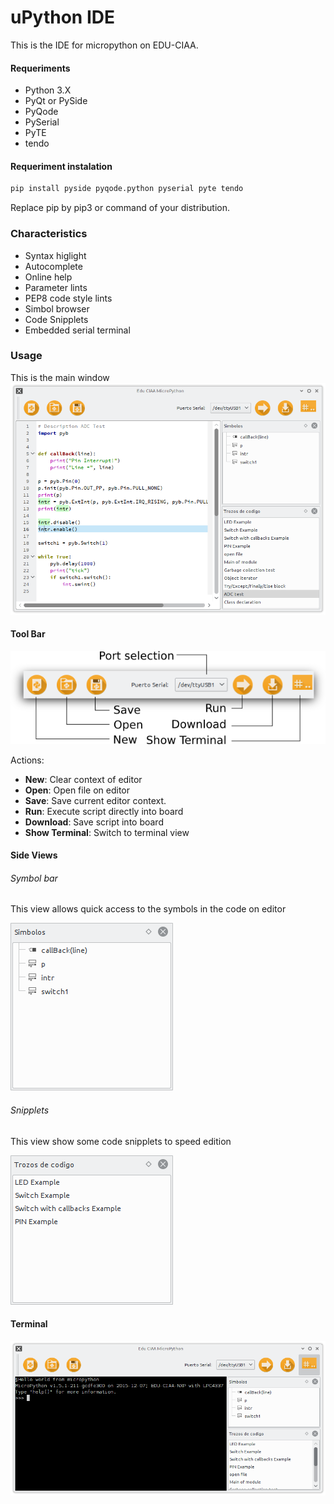 # uPython IDE

This is the IDE for micropython on EDU-CIAA.

#### Requeriments

 - Python 3.X
 - PyQt or PySide
 - PyQode
 - PySerial
 - PyTE
 - tendo

#### Requeriment instalation
```bash
pip install pyside pyqode.python pyserial pyte tendo
```

Replace pip by pip3 or command of your distribution.

### Characteristics

  - Syntax higlight
  - Autocomplete
  - Online help
  - Parameter lints
  - PEP8 code style lints
  - Simbol browser
  - Code Snipplets
  - Embedded serial terminal

### Usage

This is the main window
![Main Window](doc/screenshoot1.png)

#### Tool Bar
![Toolbar](doc/toolbar.png)

Actions:
  - **New**: Clear context of editor
  - **Open**: Open file on editor
  - **Save**: Save current editor context.
  - **Run**: Execute script directly into board
  - **Download**: Save script into board
  - **Show Terminal**: Switch to terminal view

#### Side Views

###### Symbol bar
This view allows quick access to the symbols in the code on editor

![Toolbar](doc/simbolbrowser.png)

###### Snipplets
This view show some code snipplets to speed edition

![Toolbar](doc/snipplets.png)

#### Terminal

![Terminal](doc/terminal.png)
